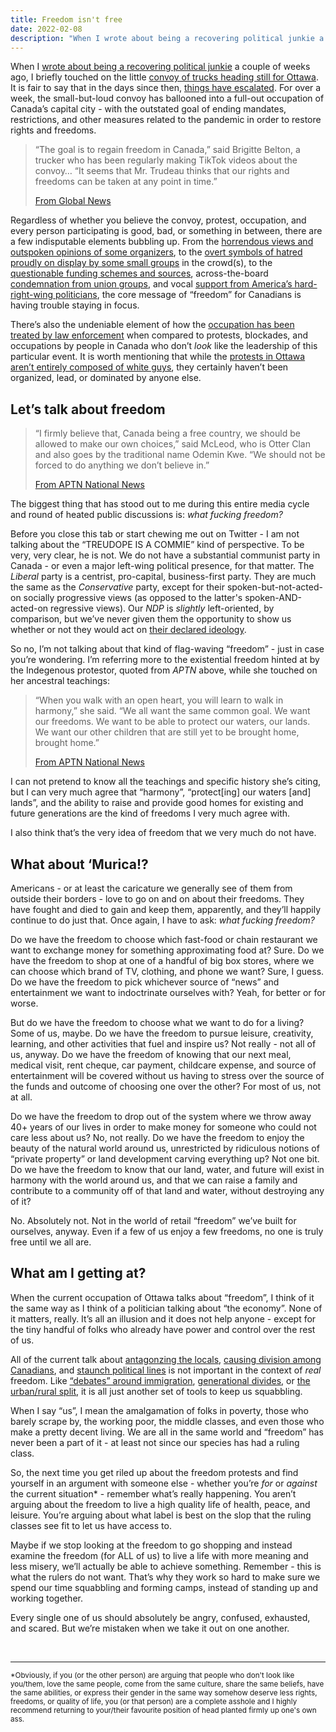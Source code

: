 ```yaml
---
title: Freedom isn't free
date: 2022-02-08
description: "When I wrote about being a recovering political junkie a couple of weeks ago, I briefly touched on the little convoy of trucks still heading for Ottawa. It is fair to say that in the days since then, things have escalated."
---
```


When I [wrote about being a recovering political junkie](https://www.belwerks.com/confessions-of-a-recovering-political-junkie/) a couple of weeks ago, I briefly touched on the little [convoy of trucks heading still for Ottawa](https://globalnews.ca/news/8539349/freedom-convoy-waterloo-region-thursday/). It is fair to say that in the days since then, [things have escalated](https://www.bbc.com/news/world-us-canada-60281088). For over a week, the small-but-loud convoy has ballooned into a full-out occupation of Canada’s capital city - with the outstated goal of ending mandates, restrictions, and other measures related to the pandemic in order to restore rights and freedoms. 

> “The goal is to regain freedom in Canada,” said Brigitte Belton, a trucker who has been regularly making TikTok videos about the convoy… “It seems that Mr. Trudeau thinks that our rights and freedoms can be taken at any point in time.”
> 
> [From Global News](https://globalnews.ca/news/8539349/freedom-convoy-waterloo-region-thursday/)

Regardless of whether you believe the convoy, protest, occupation, and every person participating is good, bad, or something in between, there are a few indisputable elements bubbling up. From the [horrendous views and outspoken opinions of some organizers](https://www.antihate.ca/the_freedom_convoy_is_nothing_but_a_vehicle_for_the_far_right), to the [overt symbols of hatred proudly on display by some small groups](https://www.cbc.ca/news/canada/manitoba/manitoba-premier-heather-stefanson-condemns-hate-images-deplorable-1.6334461) in the crowd(s), to the [questionable funding schemes and sources](https://www.france24.com/en/live-news/20220207-freedom-convoy-raises-funds-on-christian-site-after-gofundme-cutoff), across-the-board [condemnation from union groups](https://psacunion.ca/psac-condemns-truck-convoy-protests-calls-urgent), and vocal [support from America’s hard-right-wing politicians](https://www.washingtonpost.com/world/2022/02/08/canada-freedom-convoy-truckers-desantis-paxton/), the core message of “freedom” for Canadians is having trouble staying in focus.

There’s also the undeniable element of how the [occupation has been treated by law enforcement](https://www.thestar.com/opinion/contributors/2022/01/29/while-indigenous-and-black-people-are-killed-for-speaking-up-white-supremacists-get-a-free-pass-in-canada-just-look-at-the-convoy.html?rf) when compared to protests, blockades, and occupations by people in Canada who don’t _look_ like the leadership of this particular event. It is worth mentioning that while the [protests in Ottawa aren’t entirely composed of white guys](https://www.aptnnews.ca/national-news/why-some-indigenous-people-support-convoy-protest/), they certainly haven’t been organized, lead, or dominated by anyone else.

## Let’s talk about freedom

> “I firmly believe that, Canada being a free country, we should be allowed to make our own choices,” said McLeod, who is Otter Clan and also goes by the traditional name Odemin Kwe. “We should not be forced to do anything we don’t believe in.”
> 
> [From APTN National News](https://www.aptnnews.ca/national-news/why-some-indigenous-people-support-convoy-protest/)

The biggest thing that has stood out to me during this entire media cycle and round of heated public discussions is: _what fucking freedom?_

Before you close this tab or start chewing me out on Twitter - I am not talking about the “TREUDOPE IS A COMMIE” kind of perspective. To be very, very clear, he is not. We do not have a substantial communist party in Canada - or even a major left-wing political presence, for that matter. The *Liberal* party is a centrist, pro-capital, business-first party. They are much the same as the *Conservative* party, except for their spoken-but-not-acted-on socially progressive views (as opposed to the latter's spoken-AND-acted-on regressive views). Our *NDP* is _slightly_ left-oriented, by comparison, but we’ve never given them the opportunity to show us whether or not they would act on [their declared ideology](https://www.ndp.ca/commitments). 

So no, I’m not talking about that kind of flag-waving “freedom” - just in case you’re wondering. I’m referring more to the existential freedom hinted at by the Indegenous protestor, quoted from *APTN* above, while she touched on her ancestral teachings:

> “When you walk with an open heart, you will learn to walk in harmony,” she said. “We all want the same common goal. We want our freedoms. We want to be able to protect our waters, our lands. We want our other children that are still yet to be brought home, brought home.”
> 
> [From APTN National News](https://www.aptnnews.ca/national-news/why-some-indigenous-people-support-convoy-protest/)

I can not pretend to know all the teachings and specific history she’s citing, but I can very much agree that “harmony”, “protect[ing] our waters [and] lands”, and the ability to raise and provide good homes for existing and future generations are the kind of freedoms I very much agree with. 

I also think that’s the very idea of freedom that we very much do not have. 

## What about ‘Murica!?

Americans - or at least the caricature we generally see of them from outside their borders - love to go on and on about their freedoms. They have fought and died to gain and keep them, apparently, and they’ll happily continue to do just that. Once again, I have to ask: _what fucking freedom?_

Do we have the freedom to choose which fast-food or chain restaurant we want to exchange money for something approximating food at? Sure. Do we have the freedom to shop at one of a handful of big box stores, where we can choose which brand of TV, clothing, and phone we want? Sure, I guess. Do we have the freedom to pick whichever source of “news” and entertainment we want to indoctrinate ourselves with? Yeah, for better or for worse. 

But do we have the freedom to choose what we want to do for a living? Some of us, maybe. Do we have the freedom to pursue leisure, creativity, learning, and other activities that fuel and inspire us? Not really - not all of us, anyway. Do we have the freedom of knowing that our next meal, medical visit, rent cheque, car payment, childcare expense, and source of entertainment will be covered without us having to stress over the source of the funds and outcome of choosing one over the other? For most of us, not at all. 

Do we have the freedom to drop out of the system where we throw away 40+ years of our lives in order to make money for someone who could not care less about us? No, not really. Do we have the freedom to enjoy the beauty of the natural world around us, unrestricted by ridiculous notions of “private property” or land development carving everything up? Not one bit. Do we have the freedom to know that our land, water, and future will exist in harmony with the world around us, and that we can raise a family and contribute to a community off of that land and water, without destroying any of it?

No. Absolutely not. Not in the world of retail “freedom” we’ve built for ourselves, anyway. Even if a few of us enjoy a few freedoms, no one is truly free until we all are. 

## What am I getting at?

When the current occupation of Ottawa talks about “freedom”, I think of it the same way as I think of a politician talking about “the economy”. None of it matters, really. It’s all an illusion and it does not help anyone - except for the tiny handful of folks who already have power and control over the rest of us. 

All of the current talk about [antagonzing the locals](https://www.bbc.com/news/world-us-canada-60297364), [causing division among Canadians](https://nationalpost.com/opinion/rex-murphy-freedom-convoy-protests-have-exposed-the-deep-divisions-in-our-nation), and [staunch political lines](https://www.cbc.ca/news/politics/truckers-vaccine-vandetta-conservative-mps-1.6325761) is not important in the context of _real_ freedom. Like [“debates” around immigration](https://financialpost.com/opinion/theres-a-good-reason-the-immigration-debate-in-canada-is-calmer-than-in-the-u-s), [generational divides](https://nypost.com/2020/08/08/why-millennials-distaste-for-baby-boomers-is-justified/), or [the urban/rural split](https://www.npr.org/sections/thesalt/2014/11/12/363580928/40-percent-of-the-worlds-cropland-is-in-or-near-cities), it is all just another set of tools to keep us squabbling. 

When I say “us”, I mean the amalgamation of folks in poverty, those who barely scrape by, the working poor, the middle classes, and even those who make a pretty decent living. We are all in the same world and “freedom” has never been a part of it - at least not since our species has had a ruling class. 
 
So, the next time you get riled up about the freedom protests and find yourself in an argument with someone else - whether you’re _for_ or _against_ the current situation* - remember what’s really happening. You aren’t arguing about the freedom to live a high quality life of health, peace, and leisure. You’re arguing about what label is best on the slop that the ruling classes see fit to let us have access to. 

Maybe if we stop looking at the freedom to go shopping and instead examine the freedom (for ALL of us) to live a life with more meaning and less misery, we’ll actually be able to achieve something. Remember - this is what the rulers do not want. That’s why they work so hard to make sure we spend our time squabbling and forming camps, instead of standing up and working together. 

Every single one of us should absolutely be angry, confused, exhausted, and scared. But we’re mistaken when we take it out on one another.

&nbsp;

---

<small>*Obviously, if you (or the other person) are arguing that people who don't look like you/them, love the same people, come from the same culture, share the same beliefs, have the same abilities, or express their gender in the same way somehow deserve less rights, freedoms, or quality of life, you (or that person) are a complete asshole and I highly recommend returning to your/their favourite position of head planted firmly up one's own ass.</small>